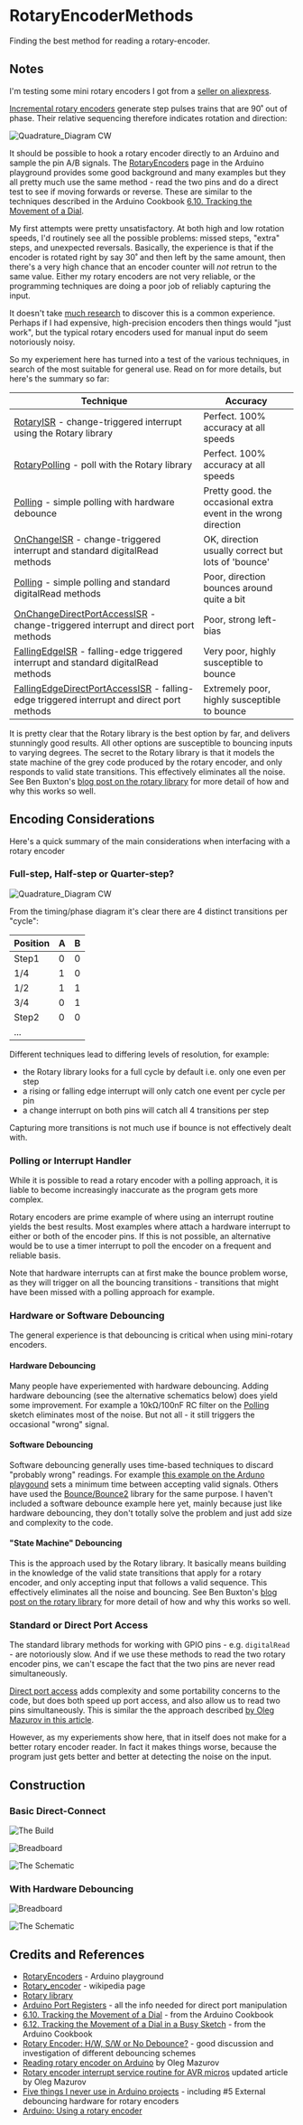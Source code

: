 # RotaryEncoderMethods

Finding the best method for reading a rotary-encoder.

## Notes

I'm testing some mini rotary encoders I got from a
[seller on aliexpress](http://www.aliexpress.com/item/10-pcs-Handle-Length-15MM-EC12-E12-Audio-Encoder-360-Degree-Rotary-Encoder-Tripod/32308666522.html).

[Incremental rotary encoders](https://en.wikipedia.org/wiki/Rotary_encoder#Incremental_rotary_encoder)
generate step pulses trains that are 90˚ out of phase. Their relative sequencing therefore indicates rotation and direction:

![Quadrature_Diagram CW](https://upload.wikimedia.org/wikipedia/en/6/68/Quadrature_Diagram.svg)

It should be possible to hook a rotary encoder directly to an Arduino and sample the pin A/B signals.
The [RotaryEncoders](http://playground.arduino.cc/Main/RotaryEncoders)
page in the Arduino playground provides some good background and many examples
but they all pretty much use the same method - read the two pins and do a direct test to see if moving forwards or reverse.
These are similar to the techniques described in the Arduino Cookbook
[6.10. Tracking the Movement of a Dial](http://www.amazon.com/gp/product/1449313876/ref=as_li_tl?ie=UTF8&camp=1789&creative=390957&creativeASIN=1449313876&linkCode=as2&tag=itsaprli-20&linkId=5F6YF3D5RCEZYXUU).

My first attempts were pretty unsatisfactory.
At both high and low rotation speeds, I'd routinely see all the possible problems: missed steps, "extra" steps, and unexpected reversals.
Basically, the experience is that if the encoder is rotated right by say 30˚ and then left by the same amount, then there's a very high chance
that an encoder counter will *not* retrun to the same value.
Either my rotary encoders are not very reliable, or the programming techniques are doing a poor job of reliably capturing the input.

It doesn't take [much research](https://hifiduino.wordpress.com/2010/10/20/rotaryencoder-hw-sw-no-debounce/) to discover this is a common experience.
Perhaps if I had expensive, high-precision encoders then things would "just work", but the typical rotary encoders used for manual
input do seem notoriously noisy.

So my experiement here has turned into a test of the various techniques, in search of the most suitable for general use.
Read on for more details, but here's the summary so far:

| Technique | Accuracy                                                                                                        |
|-----------|-----------------------------------------------------------------------------------------------------------------|
| [RotaryISR](./RotaryISR) - change-triggered interrupt using the Rotary library | Perfect. 100% accuracy at all speeds       |
| [RotaryPolling](./RotaryPolling) - poll with the Rotary library | Perfect. 100% accuracy at all speeds                      |
| [Polling](./Polling) - simple polling with hardware debounce | Pretty good. the occasional extra event in the wrong direction |
| [OnChangeISR](./OnChangeISR) - change-triggered interrupt and standard digitalRead methods | OK, direction usually correct but lots of 'bounce' |
| [Polling](./Polling) - simple polling and standard digitalRead methods | Poor, direction bounces around quite a bit |
| [OnChangeDirectPortAccessISR](./OnChangeDirectPortAccessISR) - change-triggered interrupt and direct port methods | Poor, strong left-bias |
| [FallingEdgeISR](./FallingEdgeISR) - falling-edge triggered interrupt and standard digitalRead methods | Very poor, highly susceptible to bounce |
| [FallingEdgeDirectPortAccessISR](./FallingEdgeDirectPortAccessISR) - falling-edge triggered interrupt and direct port methods | Extremely poor, highly susceptible to bounce |

It is pretty clear that the Rotary library is the best option by far, and delivers stunningly good results.
All other options are susceptible to bouncing inputs to varying degrees.
The secret to the Rotary library is that it models the state machine of the grey code produced by the rotary encoder,
and only responds to valid state transitions. This effectively eliminates all the noise.
See Ben Buxton's [blog post on the rotary library](http://www.buxtronix.net/2011/10/rotary-encoders-done-properly.html)
for more detail of how and why this works so well.

## Encoding Considerations

Here's a quick summary of the main considerations when interfacing with a rotary encoder

### Full-step, Half-step or Quarter-step?

![Quadrature_Diagram CW](https://upload.wikimedia.org/wikipedia/en/6/68/Quadrature_Diagram.svg)

From the timing/phase diagram it's clear there are 4 distinct transitions per "cycle":

| Position | A | B |
|----------|---|---|
| Step1    | 0 | 0 |
|  1/4     | 1 | 0 |
|  1/2     | 1 | 1 |
|  3/4     | 0 | 1 |
| Step2    | 0 | 0 |
| ...      |   |   |

Different techniques lead to differing levels of resolution, for example:
* the Rotary library looks for a full cycle by default i.e. only one even per step
* a rising or falling edge interrupt will only catch one event per cycle per pin
* a change interrupt on both pins will catch all 4 transitions per step

Capturing more transitions is not much use if bounce is not effectively dealt with.

### Polling or Interrupt Handler

While it is possible to read a rotary encoder with a polling approach, it is liable to become increasingly inaccurate as the program gets more complex.

Rotary encoders are prime example of where using an interrupt routine yields the best results.
Most examples where attach a hardware interrupt to either or both of the encoder pins.
If this is not possible, an alternative would be to use a timer interrupt to
poll the encoder on a frequent and reliable basis.

Note that hardware interrupts can at first make the bounce problem worse, as they will trigger on all the bouncing transitions -
transitions that might have been missed with a polling approach for example.

### Hardware or Software Debouncing

The general experience is that debouncing is critical when using mini-rotary encoders.

#### Hardware Debouncing
Many people have experiemented with hardware debouncing.
Adding hardware debouncing (see the alternative schematics below) does yield some improvement.
For example a 10kΩ/100nF RC filter on the [Polling](./Polling) sketch eliminates most of the noise. But not all -
it still triggers the occasional "wrong" signal.

#### Software Debouncing

Software debouncing generally uses time-based techniques to discard "probably wrong" readings.
For example
[this example on the Arduno playgound](http://playground.arduino.cc/Main/RotaryEncoders#Example16)
sets a minimum time between accepting valid signals.
Others have used the [Bounce/Bounce2](https://github.com/thomasfredericks/Bounce2) library for the same purpose.
I haven't included a software debounce example here yet, mainly because just like hardware debouncing, they don't totally solve the problem
and just add size and complexity to the code.

#### "State Machine" Debouncing

This is the approach used by the Rotary library.
It basically means building in the knowledge of the valid state transitions that apply for a rotary encoder, and only accepting
input that follows a valid sequence. This effectively eliminates all the noise and bouncing.
See Ben Buxton's [blog post on the rotary library](http://www.buxtronix.net/2011/10/rotary-encoders-done-properly.html)
for more detail of how and why this works so well.

### Standard or Direct Port Access

The standard library methods for working with GPIO pins - e.g. `digitalRead` - are notoriously slow.
And if we use these methods to read the two rotary encoder pins, we can't escape the fact that the two pins are never read simultaneously.

[Direct port access](https://www.arduino.cc/en/Reference/PortManipulation) adds complexity and some portability concerns to the code,
but does both speed up port access, and also allow us to read two pins simultaneously. This is similar the the approach described
[by Oleg Mazurov in this article](https://www.circuitsathome.com/mcu/rotary-encoder-interrupt-service-routine-for-avr-micros).

However, as my experiements show here, that in itself does not make for a better rotary encoder reader.
In fact it makes things worse, because the program just gets better and better at detecting the noise on the input.

## Construction

### Basic Direct-Connect

![The Build](./assets/RotaryEncoderMethods_build.jpg?raw=true)

![Breadboard](./assets/RotaryEncoderMethods_bb.jpg?raw=true)

![The Schematic](./assets/RotaryEncoderMethods_schematic.jpg?raw=true)


### With Hardware Debouncing

![Breadboard](./assets/RotaryEncoderMethods_hw_debounce_bb.jpg?raw=true)

![The Schematic](./assets/RotaryEncoderMethods_hw_debounce_schematic.jpg?raw=true)


## Credits and References
* [RotaryEncoders](http://playground.arduino.cc/Main/RotaryEncoders) - Arduino playground
* [Rotary_encoder](https://en.wikipedia.org/wiki/Rotary_encoder) - wikipedia page
* [Rotary library](https://github.com/brianlow/Rotary)
* [Arduino Port Registers](https://www.arduino.cc/en/Reference/PortManipulation) - all the info needed for direct port manipulation
* [6.10. Tracking the Movement of a Dial](http://www.amazon.com/gp/product/1449313876/ref=as_li_tl?ie=UTF8&camp=1789&creative=390957&creativeASIN=1449313876&linkCode=as2&tag=itsaprli-20&linkId=5F6YF3D5RCEZYXUU) - from the Arduino Cookbook
* [6.12. Tracking the Movement of a Dial in a Busy Sketch](http://www.amazon.com/gp/product/1449313876/ref=as_li_tl?ie=UTF8&camp=1789&creative=390957&creativeASIN=1449313876&linkCode=as2&tag=itsaprli-20&linkId=5F6YF3D5RCEZYXUU) - from the Arduino Cookbook
* [Rotary Encoder: H/W, S/W or No Debounce?](https://hifiduino.wordpress.com/2010/10/20/rotaryencoder-hw-sw-no-debounce/) - good discussion and investigation of different debouncing schemes
* [Reading rotary encoder on Arduino](https://www.circuitsathome.com/mcu/programming/reading-rotary-encoder-on-arduino) by Oleg Mazurov
* [Rotary encoder interrupt service routine for AVR micros](https://www.circuitsathome.com/mcu/rotary-encoder-interrupt-service-routine-for-avr-micros) updated article by Oleg Mazurov
* [Five things I never use in Arduino projects](https://miscsolutions.wordpress.com/2011/10/16/five-things-i-never-use-in-arduino-projects/) - including #5 External debouncing hardware for rotary encoders
* [Arduino: Using a rotary encoder](http://practicalusage.com/?p=267)
